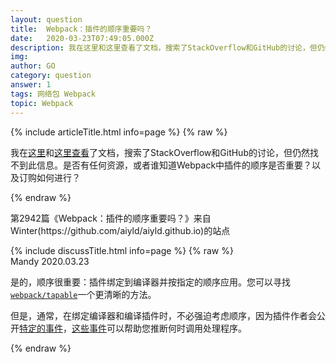 ```yaml
---
layout: question
title:  Webpack：插件的顺序重要吗？
date:   2020-03-23T07:49:05.000Z
description: 我在这里和这里查看了文档，搜索了StackOverflow和GitHub的讨论，但仍然找不到此信息。是否有任何资源，或者谁知道Webpack中插件的顺序是...
img: 
author: GO
category: question
answer: 1
tags: 网络包 Webpack
topic: Webpack
---
```

<div class="article-root">
  <div class="article">
    {% include articleTitle.html info=page %}
    {% raw %}
    <div class="article-content"><p><font style="vertical-align: inherit;"><font style="vertical-align: inherit;">我在</font></font><a href="http://webpack.github.io/docs/list-of-plugins.html" rel="noreferrer"><font style="vertical-align: inherit;"><font style="vertical-align: inherit;">这里</font></font></a><font style="vertical-align: inherit;"><font style="vertical-align: inherit;">和</font></font><a href="http://webpack.github.io/docs/using-plugins.html" rel="noreferrer"><font style="vertical-align: inherit;"><font style="vertical-align: inherit;">这里查看</font></font></a><font style="vertical-align: inherit;"><font style="vertical-align: inherit;">了文档</font><font style="vertical-align: inherit;">，搜索了StackOverflow和GitHub的讨论，但仍然找不到此信息。</font><font style="vertical-align: inherit;">是否有任何资源，或者谁知道Webpack中插件的顺序是否重要？</font><font style="vertical-align: inherit;">以及订购如何进行？</font></font></p></div>
    {% endraw %}
  </div>
  <p class="winter_mark">第2942篇《Webpack：插件的顺序重要吗？》来自Winter(https://github.com/aiyld/aiyld.github.io)的站点</p>
  <div class="discuss-wrapper">
    {% include discussTitle.html info=page %}
    {% raw %}
    <div class="discuss-item">
        <div class="discuss-parent">
          <div class="discuss-meta">
            <span class="discuss-user">Mandy</span>
            <span class="discuss-time">2020.03.23</span>
          </div>
          <div class="discuss-comment"><p><font style="vertical-align: inherit;"><font style="vertical-align: inherit;">是的，顺序很重要：插件绑定到编译器并按指定的顺序应用。</font><font style="vertical-align: inherit;">您可以寻找</font></font><a href="https://github.com/webpack/tapable" rel="noreferrer"><code>webpack/tapable</code></a><font style="vertical-align: inherit;"><font style="vertical-align: inherit;">一个更清晰的方法。</font></font></p>

<p><font style="vertical-align: inherit;"><font style="vertical-align: inherit;">但是，通常，在绑定编译器和编译插件时，不必强迫考虑顺序，因为插件作者会公开</font></font><a href="https://github.com/jantimon/html-webpack-plugin/tree/9b272cfb2bccee98bbe8438c817c4207a0a3cb71#events" rel="noreferrer"><font style="vertical-align: inherit;"><font style="vertical-align: inherit;">特定的事件</font></font></a><font style="vertical-align: inherit;"><font style="vertical-align: inherit;">，</font><a href="https://github.com/jantimon/html-webpack-plugin/tree/9b272cfb2bccee98bbe8438c817c4207a0a3cb71#events" rel="noreferrer"><font style="vertical-align: inherit;">这些事件</font></a><font style="vertical-align: inherit;">可以帮助您推断何时调用处理程序。</font></font></p></div>
        </div></div>
    {% endraw %}
  </div>
<div>
